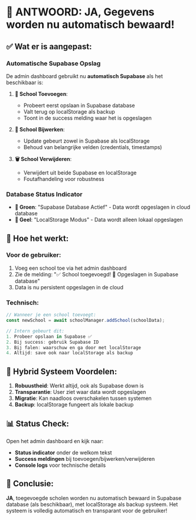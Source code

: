 # 🎯 ANTWOORD: JA, Gegevens worden nu automatisch bewaard!

## ✅ Wat er is aangepast:

### Automatische Supabase Opslag
De admin dashboard gebruikt nu **automatisch Supabase** als het beschikbaar is:

1. **🏫 School Toevoegen**:
   - Probeert eerst opslaan in Supabase database
   - Valt terug op localStorage als backup
   - Toont in de success melding waar het is opgeslagen

2. **💾 School Bijwerken**:
   - Update gebeurt zowel in Supabase als localStorage
   - Behoud van belangrijke velden (credentials, timestamps)

3. **🗑️ School Verwijderen**:
   - Verwijdert uit beide Supabase en localStorage
   - Foutafhandeling voor robustness

### Database Status Indicator
- **💾 Groen**: "Supabase Database Actief" - Data wordt opgeslagen in cloud database
- **📁 Geel**: "LocalStorage Modus" - Data wordt alleen lokaal opgeslagen

## 🚀 Hoe het werkt:

### Voor de gebruiker:
1. Voeg een school toe via het admin dashboard
2. Zie de melding: "✅ School toegevoegd! 💾 Opgeslagen in Supabase database"
3. Data is nu persistent opgeslagen in de cloud

### Technisch:
```javascript
// Wanneer je een school toevoegt:
const newSchool = await schoolManager.addSchool(schoolData);

// Intern gebeurt dit:
1. Probeer opslaan in Supabase ✅
2. Bij success: gebruik Supabase ID
3. Bij falen: waarschuw en ga door met localStorage
4. Altijd: save ook naar localStorage als backup
```

## 🔄 Hybrid Systeem Voordelen:

1. **Robuustheid**: Werkt altijd, ook als Supabase down is
2. **Transparantie**: User ziet waar data wordt opgeslagen
3. **Migratie**: Kan naadloos overschakelen tussen systemen
4. **Backup**: localStorage fungeert als lokale backup

## 📊 Status Check:

Open het admin dashboard en kijk naar:
- **Status indicator** onder de welkom tekst
- **Success meldingen** bij toevoegen/bijwerken/verwijderen
- **Console logs** voor technische details

## 🎯 Conclusie:

**JA**, toegevoegde scholen worden nu automatisch bewaard in Supabase database (als beschikbaar), met localStorage als backup systeem. Het systeem is volledig automatisch en transparant voor de gebruiker!
